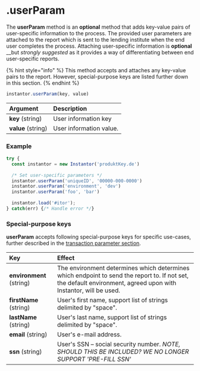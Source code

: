 # .userParam

The **userParam** method is an **optional** method that adds key-value pairs of user-specific information to the process. The provided user parameters are attached to the report which is sent to the lending institute when the end user completes the process. Attaching user-specific information is **optional** __but _strongly_ _suggested_ as it provides a way of differentiating between end user-specific reports.

{% hint style="info" %}
This method accepts and attaches any key-value pairs to the report. However, special-purpose keys are listed further down in this section.
{% endhint %}

```javascript
instantor.userParam(key, value)
```

| Argument | Description |
| :--- | :--- |
| **key** \(string\) | User information key |
| **value** \(string\) | User information value. |

### Example

```javascript
try {
  const instantor = new Instantor('produktKey.de')
  
  /* Set user-specific parameters */
  instantor.userParam('uniqueID', '00000-000-0000')
  instantor.userParam('environment', 'dev')
  instantor.userParam('foo', 'bar')
  
  instantor.load('#itor');
} catch(err) {/* Handle error */}
```

### Special-purpose keys

**userParam** accepts following special-purpose keys for specific use-cases, further described in the [transaction parameter section](.transactionparam.md).

| Key | Effect |
| :--- | :--- |
| **environment** \(string\)                                                | The environment determines which determines which endpoint to send the report to. If not set, the default environment, agreed upon with Instantor, will be used. |
| **firstName** \(string\)          | User's first name, support list of strings delimited by "space". |
| **lastName** \(string\)          | User's last name, support list of strings delimited by "space". |
| **email** \(string\) | User's e-mail address. |
| **ssn** \(string\) | User's SSN – social security number. _NOTE, SHOULD THIS BE INCLUDED? WE NO LONGER SUPPORT 'PRE-FILL SSN'_ |

